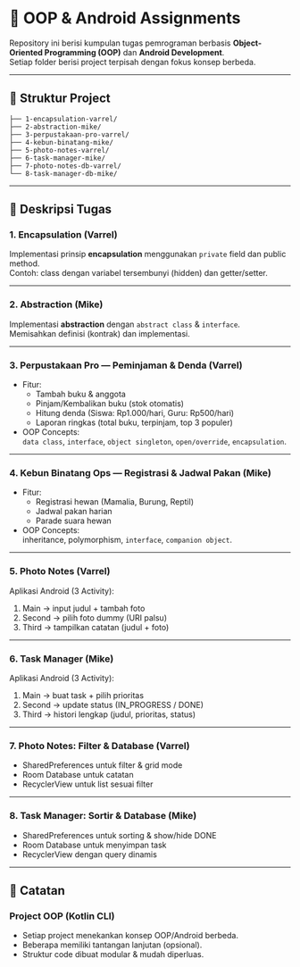# 🚀 OOP & Android Assignments

Repository ini berisi kumpulan tugas pemrograman berbasis **Object-Oriented Programming (OOP)** dan **Android Development**.  
Setiap folder berisi project terpisah dengan fokus konsep berbeda.  

---

## 📂 Struktur Project

```
├── 1-encapsulation-varrel/
├── 2-abstraction-mike/
├── 3-perpustakaan-pro-varrel/
├── 4-kebun-binatang-mike/
├── 5-photo-notes-varrel/
├── 6-task-manager-mike/
├── 7-photo-notes-db-varrel/
└── 8-task-manager-db-mike/
```

---

## 📝 Deskripsi Tugas

### 1. Encapsulation (Varrel)
Implementasi prinsip **encapsulation** menggunakan `private` field dan public method.  
Contoh: class dengan variabel tersembunyi (hidden) dan getter/setter.  

---

### 2. Abstraction (Mike)
Implementasi **abstraction** dengan `abstract class` & `interface`.  
Memisahkan definisi (kontrak) dan implementasi.  

---

### 3. Perpustakaan Pro — Peminjaman & Denda (Varrel)
- Fitur:
  - Tambah buku & anggota
  - Pinjam/Kembalikan buku (stok otomatis)
  - Hitung denda (Siswa: Rp1.000/hari, Guru: Rp500/hari)
  - Laporan ringkas (total buku, terpinjam, top 3 populer)
- OOP Concepts:  
  `data class`, `interface`, `object singleton`, `open/override`, `encapsulation`.

---

### 4. Kebun Binatang Ops — Registrasi & Jadwal Pakan (Mike)
- Fitur:
  - Registrasi hewan (Mamalia, Burung, Reptil)
  - Jadwal pakan harian
  - Parade suara hewan
- OOP Concepts:  
  inheritance, polymorphism, `interface`, `companion object`.

---

### 5. Photo Notes (Varrel)
Aplikasi Android (3 Activity):
1. Main → input judul + tambah foto  
2. Second → pilih foto dummy (URI palsu)  
3. Third → tampilkan catatan (judul + foto)  

---

### 6. Task Manager (Mike)
Aplikasi Android (3 Activity):
1. Main → buat task + pilih prioritas  
2. Second → update status (IN_PROGRESS / DONE)  
3. Third → histori lengkap (judul, prioritas, status)  

---

### 7. Photo Notes: Filter & Database (Varrel)
- SharedPreferences untuk filter & grid mode  
- Room Database untuk catatan  
- RecyclerView untuk list sesuai filter  

---

### 8. Task Manager: Sortir & Database (Mike)
- SharedPreferences untuk sorting & show/hide DONE  
- Room Database untuk menyimpan task  
- RecyclerView dengan query dinamis  

---

## 📌 Catatan

### Project OOP (Kotlin CLI)
- Setiap project menekankan konsep OOP/Android berbeda.
- Beberapa memiliki tantangan lanjutan (opsional).
- Struktur code dibuat modular & mudah diperluas.

